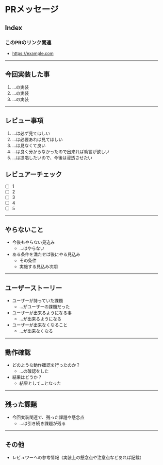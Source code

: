 <!-- 該当しない箇所は「無い」の記述 -->

# PRメッセージ

## Index

### このPRのリンク関連

-   https://example.com

---

## 今回実装した事

1. ...の実装
1. ...の実装
1. ...の実装

---

## レビュー事項

1. ...は必ず見てほしい
1. ...は必要あれば見てほしい
1. ...は見なくて良い
1. ...は良く分からなかったので出来れば助言が欲しい
1. ...は提唱したいので、今後は浸透させたい

## レビュアーチェック

- [ ] 1
- [ ] 2
- [ ] 3
- [ ] 4
- [ ] 5

---

## やらないこと

- 今後もやらない見込み
    - ...はやらない
- ある条件を満たせば後にやる見込み
    - その条件
    - 実施する見込み次期

---

## ユーザーストーリー

- ユーザーが持っていた課題
  - ...がユーザーの課題だった
- ユーザーが出来るようになる事
  - ...が出来るようになる
- ユーザーが出来なくなること
  - ...が出来なくなる
---

## 動作確認

- どのような動作確認を行ったのか？
  - ...の確認をした
- 結果はどうか？
  - 結果として...となった

---

## 残った課題

- 今回実装関連で、残った課題や懸念点
  - ...は引き続き課題が残る

---

## その他

-   レビュワーへの参考情報（実装上の懸念点や注意点などあれば記載）
